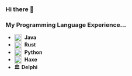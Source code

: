 ### Hi there 👋

### My Programming Language Experience…
- <img src="https://skillicons.dev/icons?i=java" width="20" style="vertical-align:middle; margin-right:4px" /> **Java**
- <img src="https://skillicons.dev/icons?i=rust" width="20" style="vertical-align:middle; margin-right:4px" /> **Rust**
- <img src="https://skillicons.dev/icons?i=py" width="20" style="vertical-align:middle; margin-right:4px" /> **Python**
- <img src="https://skillicons.dev/icons?i=haxe" width="20" style="vertical-align:middle; margin-right:4px" /> **Haxe**
- 🏛️ **Delphi**

<!--
<link rel="stylesheet" type='text/css' href="https://cdn.jsdelivr.net/gh/devicons/devicon@latest/devicon.min.css" />

- <img src="https://cdn.jsdelivr.net/gh/devicons/devicon@latest/icons/python/python-original.svg" height="20" style="vertical-align:middle; margin-right:4px" />**Python**
-->
